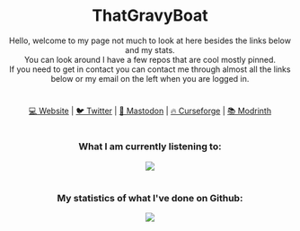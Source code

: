<h1 align="center">ThatGravyBoat</h1>
<p align="center">
Hello, welcome to my page not much to look at here besides the links below and my stats. 
<br>
You can look around I have a few repos that are cool mostly pinned. 
<br>
If you need to get in contact you can contact me through almost all the links below or my email on the left when you are logged in.
</p>
<h1 align="center"></h1>
<p align="center">
  <a href="https://thatgravyboat.tech">💻 Website</a>
  |
  <a href="https://twitter.com/thatgravyboat">🐦 Twitter</a>
  |
  <a href="https://anvil.social/@ThatGravyBoat">💬 Mastodon</a>
  |
  <a href="https://www.curseforge.com/members/thatgravyboat/projects">🔥 Curseforge</a>
  |
  <a href="https://modrinth.com/user/ThatGravyBoat">📚 Modrinth</a>
</p>
<h1 align="center"></h1>
<h3 align="center">What I am currently listening to:</h3>
<p align="center">
  <img src="https://spotify-github-profile.vercel.app/api/view.svg?uid=0o7l6ki4nbj69g9vvf0zojdi5&cover_image=true&theme=novatorem&show_offline=true&background_color=000000&bar_color=51d700&bar_color_cover=false"/>
</p>
<h1 align="center"></h1>
<h3 align="center">My statistics of what I've done on Github:</h3>
<p align="center">
  <img src="https://github-readme-stats.vercel.app/api?username=thatgravyboat&show_icons=true&theme=transparent&text_color=ffffff&icon_color=ffffff&border_color=ffffff&title_color=ffffff&hide_title=true"/>
  <br>
</p>
